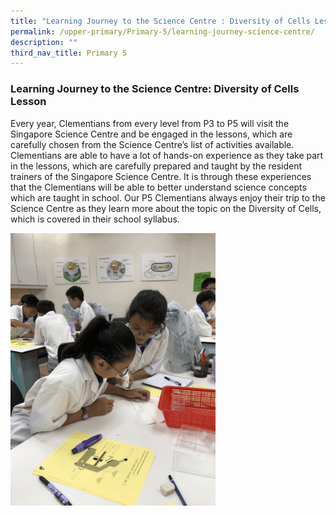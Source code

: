```yaml
---
title: "Learning Journey to the Science Centre : Diversity of Cells Lesson"
permalink: /upper-primary/Primary-5/learning-journey-science-centre/
description: ""
third_nav_title: Primary 5
---
```

### Learning Journey to the Science Centre: Diversity of Cells Lesson

Every year, Clementians from every level from P3 to P5 will visit the Singapore Science Centre and be engaged in the lessons, which are carefully chosen from the Science Centre’s list of activities available. Clementians are able to have a lot of hands-on experience as they take part in the lessons, which are carefully prepared and taught by the resident trainers of the Singapore Science Centre. It is through these experiences that the Clementians will be able to better understand science concepts which are taught in school. Our P5 Clementians always enjoy their trip to the Science Centre as they learn more about the topic on the Diversity of Cells, which is covered in their school syllabus.

<img src="/images/LJ%20Science%20Centre.gif" 
     style="width:65%">